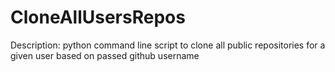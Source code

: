 # CloneAllUsersRepos

Description: python command line script to clone all public repositories for a given user based on passed github username